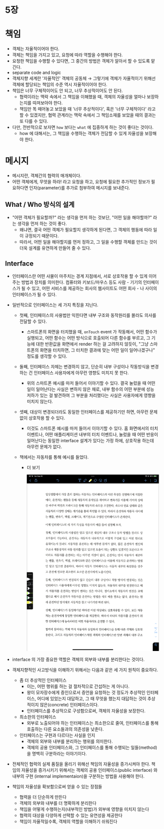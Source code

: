 # 5장

# 책임

- 객체는 자율적이어야 한다.
- 객체는 책임을 가지고 있고, 요청에 따라 역할을 수행해야 한다.
- 요청한 책임을 수행할 수 있다면, 그 중간의 방법은 객체가 알아서 할 수 있도록 맡긴다.
- separate code and logic
- 객체지향 세계란 '자율적인' 객체의 공동체 → 그렇기에 객체가 자율적이기 위해선 객체에 할당되는 책임의 수준 역시 자율적이어야 한다.
- 책임은 너무 구체적이어도 안 되고, 너무 추상적이어도 안 된다.
  - 협력이라는 맥락 속에서 그 책임을 이해했을 때, 객체의 자율성을 얼마나 보장하는지를 따져보아야 한다.
  - 책임만 똑 떼어놓고 보았을 때 '너무 추상적이다', 혹은 '너무 구체적이다' 라고 할 수 있겠지만, 협력 관계라는 맥락 속에서 그 책임소재를 보았을 때의 결과는 또 다를 수 있다.
- 다만, 전반적으로 보자면 `how` 보다는 `what` 에 집중하게 하는 것이 좋다는 것이다.
  - how 에 대해서는, 그 책임을 수행하는 객체가 전담할 수 있게 자율성을 보장해야 한다.

# 메시지

- 메시지란, 객체간의 협력의 매개체이다.
- 어떤 객체에게, 무엇을 하라! 라고 요청을 하고, 요청에 필요한 추가적인 정보가 필요하다면 인자(parameter)를 추가로 첨부하여 메시지를 보내준다.

## What / Who 방식의 설계

- "어떤 객체가 필요할까?" 라는 생각을 먼저 하는 것보단, "어떤 일을 해야할까?" 라는 생각을 먼저 하는 것이 좋다.
  - 왜냐면, 결국 어떤 객체가 필요할지 생각하게 된다면, 그 객체의 행동에 따라 일이 규정되기 때문이다.
  - 따라서, 어떤 일을 해야할지를 먼저 정하고, 그 일을 수행할 객체를 만드는 것이 더욱 설계를 유연하게 만들어 줄 수 있다.

## Interface

- 인터페이스란 어떤 사물이 마주치는 경계 지점에서, 서로 상호작용 할 수 있게 이어주는 방법과 장치를 의미한다. 컴퓨터와 키보드/마우스 등도 사람 - 기기의 인터페이스가 될 수 있고, 어떤 서비스를 제공하는 회사의 웹사이트도 어떤 회사 - 나 사이의 인터페이스가 될 수 있다.
- 일반적으로 인터페이스는 세 가지 특징을 지닌다.

  - 첫째, 인터페이스의 사용법만 익힌다면 내부 구조와 동작원리를 몰라도 의사를 전달할 수 있다.
    - 스마트폰의 화면을 터치했을 때, `onTouch` event 가 작동해서, 어떤 함수가 실행되고, 어떤 함수는 어떤 방식으로 호출되어 다른 함수를 부르고, 그 기능에 대한 반환값을 화면에서 render 하는 걸 고려하지 않듯이, "그냥 스마트폰의 화면을 터치하면, 그 터치한 결과에 맞는 어떤 일이 일어나겠구나" 정도를 생각할 수 있다.
  - 둘째, 인터페이스 자체는 변경하지 않고, 단순히 내부 구성이나 작동방식을 변경하는 건 인터페이스 사용자에게 아무런 영향도 미치지 못 한다.
    - 위의 스마트폰 예시를 마저 들어서 이야기할 수 있다. 결국 눌렀을 때 어떤 일이 일어난다는 사실은 변하지 않은 채로, 내부 함수의 어떤 부분에 성능 저하가 있는 걸 발견하여 그 부분을 처리했다는 사실은 사용자에게 영향을 미치지 않는다.
  - 셋째, 대상이 변경되더라도 동일한 인터페이스를 제공하기만 하면, 아무런 문제 없이 상호작용 할 수 있다.
    - 이것도 스마트폰 예시를 마저 들어서 이야기할 수 있다. 홈 화면에서의 터치 이벤트나, 어떤 애플리케이션 내부의 터치 이벤트나, 눌렀을 때 어떤 반응이 일어난다는 동일한 interface 설계가 있다는 가정 하에, 상호작용 하는데 아무런 문제가 없다.
  - 책에서는 자동차를 통해 예시를 들었다.

    - 더 보기

      ![01](/chapter-5/01.png)

- interface 의 가장 중요한 역할은 객체의 외부와 내부를 분리한다는 것이다.
- 객체지향적인 사고방식을 이해하기 위해서는 다음과 같은 세 가지 원칙이 중요하다.
  - 좀 더 추상적인 인터페이스
    - 이는, 어떤 행위를 하는 걸 절차적으로 간섭하는 게 아니다.
    - 왕이 모자장수에게 증인으로서 증언을 요청하는 것 정도가 추상적인 인터페이스, 어디에 있었는지 대답하고, 그 때 무엇을 했는지 대답하는 것이 추상적이지 않은(concrete) 인터페이스이다.
    - 인터페이스를 추상적으로 구성함으로써, 객체의 자율성을 보장한다.
  - 최소한의 인터페이스
    - 외부로 노출되어야 하는 인터페이스는 최소한으로 줄여, 인터페이스를 통해 호출하는 다른 요소들과의 의존성을 낮춘다.
  - 인터페이스는 구현과 다르다는 사실을 인지
    - 객체의 외부와 내부를 분리하는 행위를 의미한다.
    - 객체의 공용 인터페이스와, 그 인터페이스를 통해 수행되는 일들(method)을 명백히 구분하라는 이야기이다.
- 전체적인 협력의 실제 품질을 올리기 위해선 책임의 자율성을 증가시켜야 한다. 책임의 자율성을 증가시키기 위해서는 객체의 공용 인터페이스(public interface) 와 내부의 구현 (internal implementaion)을 구분하는 방법을 사용해야 한다.
- 책임의 자율성을 확보함으로써 얻을 수 있는 장점들
  - 협력을 더 단순하게 만든다
  - 객체의 외부와 내부를 더 명확하게 분리한다
  - 책임을 어떻게 수행하는지(내부적인 방법)가 외부에 영향을 미치지 않는다
  - 협력의 대상을 다양하게 선택할 수 있는 유연성을 제공한다
  - 책임이 자율적일수록, 객체의 역할을 이해하기 쉬워진다
